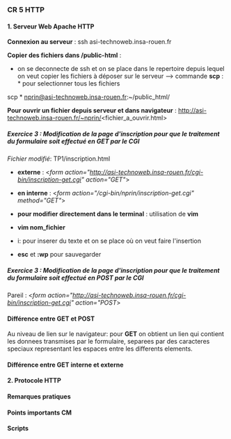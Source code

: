 ### CR 5 HTTP

#### 1. Serveur Web Apache HTTP

__Connexion au serveur__ : ssh asi-technoweb.insa-rouen.fr

__Copier des fichiers dans /public-html__ :
 * on se deconnecte de ssh et on se place dans le repertoire depuis lequel on veut copier les fichiers à déposer sur le serveur --> commande __scp__ : * pour selectionner tous les fichiers

  scp * nprin@asi-technoweb.insa-rouen.fr:~/public_html/

__Pour ouvrir un fichier depuis serveur et dans navigateur__ : http://asi-technoweb.insa-rouen.fr/~nprin/<fichier_a_ouvrir.html>

##### Exercice 3 : Modification de la page d'inscription pour que le traitement du formulaire soit effectué en GET par le CGI
*Fichier modifié*: TP1/inscription.html

 * __externe__ : <*form action="http://asi-technoweb.insa-rouen.fr/cgi-bin/inscription-get.cgi" action="GET"*>
 * __en interne__ :   <*form action="/cgi-bin/nprin/inscription-get.cgi" method="GET"*>
 * __pour modifier directement dans le terminal__ : utilisation de __vim__

  * __vim nom_fichier__
  * i: pour inserer du texte et on se place où on veut faire l'insertion
  * __esc__ et __:wp__ pour sauvegarder

##### Exercice 3 : Modification de la page d'inscription pour que le traitement du formulaire soit effectué en POST par le CGI

 Pareil : <*form action="http://asi-technoweb.insa-rouen.fr/cgi-bin/inscription-get.cgi" action="POST*>

#### Différence entre GET et POST
Au niveau de lien sur le navigateur: pour __GET__ on obtient un lien qui contient les donnees transmises par le formulaire, separees par des caracteres speciaux representant les espaces entre les differents elements.

#### Différence entre GET interne et externe



#### 2. Protocole HTTP

#### Remarques pratiques
#### Points importants CM
#### Scripts
